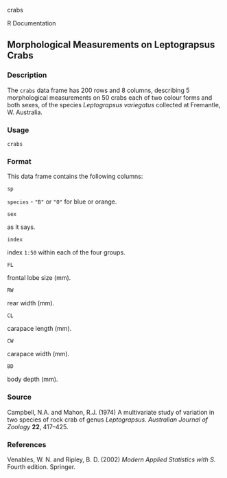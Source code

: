 crabs

R Documentation

##  Morphological Measurements on Leptograpsus Crabs

### Description

The `crabs` data frame has 200 rows and 8 columns, describing 5 morphological
measurements on 50 crabs each of two colour forms and both sexes, of the
species _Leptograpsus variegatus_ collected at Fremantle, W. Australia.

### Usage

    
    crabs

### Format

This data frame contains the following columns:

`sp`

`species` \- `"B"` or `"O"` for blue or orange.

`sex`

as it says.

`index`

index `1:50` within each of the four groups.

`FL`

frontal lobe size (mm).

`RW`

rear width (mm).

`CL`

carapace length (mm).

`CW`

carapace width (mm).

`BD`

body depth (mm).

### Source

Campbell, N.A. and Mahon, R.J. (1974) A multivariate study of variation in two
species of rock crab of genus _Leptograpsus._ _Australian Journal of Zoology_
**22**, 417–425.

### References

Venables, W. N. and Ripley, B. D. (2002) _Modern Applied Statistics with S._
Fourth edition. Springer.

